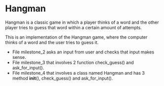 # Hangman
Hangman is a classic game in which a player thinks of a word and the other player tries to guess that word within a certain amount of attempts.

This is an implementation of the Hangman game, where the computer thinks of a word and the user tries to guess it. 

- File milestone_2 asks an input from user and checks that input makes sense.
- File milestone_3 that involves 2 function check_guess() and ask_for_input().
- File milestone_4 that involves a class named Hangman and has 3 method __init__(), check_guess() and ask_for_input().




